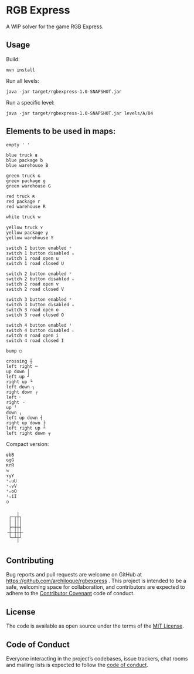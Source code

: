 # RGB Express

A WIP solver for the game RGB Express.

## Usage

Build:

```
mvn install
```

Run all levels:
```
java -jar target/rgbexpress-1.0-SNAPSHOT.jar 
```

Run a specific level:
```
java -jar target/rgbexpress-1.0-SNAPSHOT.jar levels/A/04
```

## Elements to be used in maps:

```
empty ' '

blue truck ʙ
blue package b
blue warehouse B

green truck ɢ
green package g
green warehouse G

red truck ʀ
red package r
red warehouse R

white truck ᴡ

yellow truck ʏ
yellow package y
yellow warehouse Y

switch 1 button enabled ᵘ
switch 1 button disabled ᵤ
switch 1 road open u
switch 1 road closed U

switch 2 button enabled ᵛ
switch 2 button disabled ᵥ
switch 2 road open v
switch 2 road closed V

switch 3 button enabled ᵒ
switch 3 button disabled ₒ
switch 3 road open o
switch 3 road closed O
    
switch 4 button enabled ⁱ
switch 4 button disabled ᵢ
switch 4 road open i
switch 4 road closed I

bump ○

crossing ┼
left right ─
up down │
left up ┘
right up └
left down ┐
right down ┌
left ╴
right ╶
up ╵
down ╷
left up down ┤
right up down ├
left right up ┴
left right down ┬
```

Compact version:
```
ʙbB
ɢgG
ʀrR
ᴡ
ʏyY
ᵘᵤuU
ᵛᵥvV
ᵒₒoO
ⁱᵢiI
○
    
    ╷  
 ┌─┬┼┐ 
 │ │││ 
 ├─┼┼┤ 
╶┼─┼┼┼╴
 └─┴┼┘ 
    ╵ 
```
 
## Contributing

Bug reports and pull requests are welcome on GitHub at https://github.com/archiloque/rgbexpress .
This project is intended to be a safe, welcoming space for collaboration, and contributors are expected to adhere to the [Contributor Covenant](http://contributor-covenant.org) code of conduct.

## License

The code is available as open source under the terms of the [MIT License](https://opensource.org/licenses/MIT).

## Code of Conduct

Everyone interacting in the project’s codebases, issue trackers, chat rooms and mailing lists is expected to follow the [code of conduct](https://github.com/archiloque/rgbexpress/blob/master/CODE_OF_CONDUCT.md).
